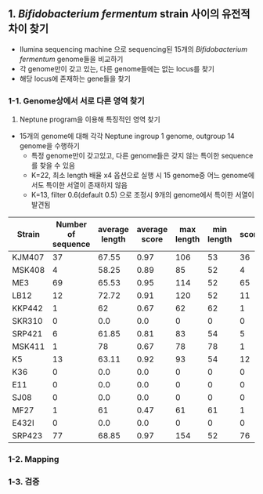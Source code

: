 ## 1. _Bifidobacterium fermentum_ strain 사이의 유전적 차이 찾기

- Ilumina sequencing machine 으로 sequencing된 15개의 _Bifidobacterium fermentum_ genome들을 비교하기
- 각 genome만이 갖고 있는, 다른 genome들에는 없는 locus를 찾기
- 해당 locus에 존재하는 gene들을 찾기

### 1-1. Genome상에서 서로 다른 영역 찾기

1) Neptune program을 이용해 특징적인 영역 찾기

- 15개의 genome에 대해 각각 Neptune ingroup 1 genome, outgroup 14 genome을 수행하기
  - 특정 genome만이 갖고있고, 다른 genome들은 갖지 않는 특이한 sequence를 찾을 수 있음
  - K=22, 최소 length 배율 x4 옵션으로 실행 시 15 genome중 어느 genome에서도 특이한 서열이 존재하지 않음
  - K=13, filter 0.6(default 0.5) 으로 조정시 9개의 genome에서 특이한 서열이 발견됨

|Strain|Number of sequence|average length|average score|max length|min length|score>0.7|
|---|-----|-----|-----|-----|-----|-----|
|KJM407|37|67.55|0.97|106|53|36|
|MSK408|4|58.25|0.89|85|52|4|
|ME3|69|65.53|0.95|114|52|65|
|LB12|12|72.72|0.91|120|52|11|
|KKP442|1|62|0.67|62|62|1|
|SKR310|0|0.0|0.0|0|0|0|
|SRP421|6|61.85|0.81|83|54|5|
|MSK411|1|78|0.67|78|78|1|
|K5|13|63.11|0.92|93|54|12|
|K36|0|0.0|0.0|0|0|0|
|E11|0|0.0|0.0|0|0|0|
|SJ08|0|0.0|0.0|0|0|0|
|MF27|1|61|0.47|61|61|1|
|E432I|0|0.0|0.0|0|0|0|
|SRP423|77|68.85|0.97|154|52|76|

### 1-2. Mapping

### 1-3. 검증

